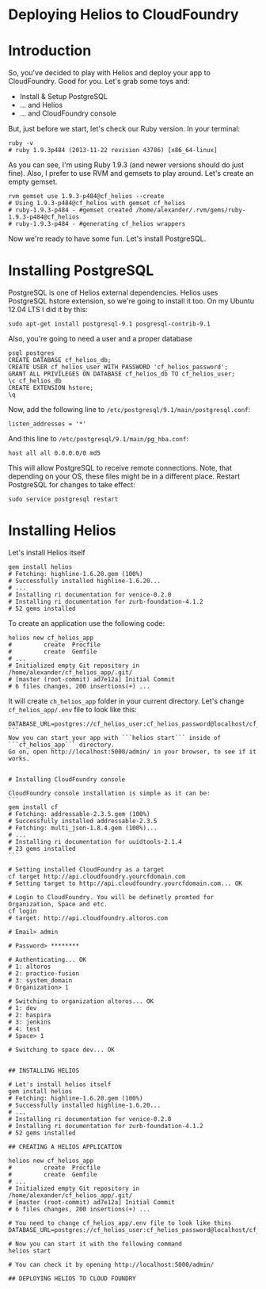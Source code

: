 Deploying Helios to CloudFoundry
=========================

# Introduction

So, you've decided to play with Helios and deploy your app to CloudFoundry. Good for you.
Let's grab some toys and:
*  Install & Setup PostgreSQL
*  ... and Helios
*  ... and CloudFoundry console

But, just before we start, let's check our Ruby version. In your terminal:
```
ruby -v
# ruby 1.9.3p484 (2013-11-22 revision 43786) [x86_64-linux]
```

As you can see, I'm using Ruby 1.9.3 (and newer versions should do just fine). Also, I prefer to use RVM and gemsets to play around.
Let's create an empty gemset.
```
rvm gemset use 1.9.3-p484@cf_helios --create
# Using 1.9.3-p484@cf_helios with gemset cf_helios
# ruby-1.9.3-p484 - #gemset created /home/alexander/.rvm/gems/ruby-1.9.3-p484@cf_helios
# ruby-1.9.3-p484 - #generating cf_helios wrappers
```

Now we're ready to have some fun. Let's install PostgreSQL.

# Installing PostgreSQL
PostgreSQL is one of Helios external dependencies. Helios uses PostgreSQL hstore extension, so we're going to install it too.
On my Ubuntu 12.04 LTS I did it by this:
```
sudo apt-get install postgresql-9.1 posgresql-contrib-9.1
```

Also, you're going to need a user and a proper database
```
psql postgres
CREATE DATABASE cf_helios_db;
CREATE USER cf_helios_user WITH PASSWORD 'cf_helios_password';
GRANT ALL PRIVILEGES ON DATABASE cf_helios_db TO cf_helios_user;
\c cf_helios_db
CREATE EXTENSION hstore;
\q
```
Now, add the following line to ```/etc/postgresql/9.1/main/postgresql.conf```:
```
listen_addresses = '*'
```
And this line to ```/etc/postgresql/9.1/main/pg_hba.conf```:
```
host all all 0.0.0.0/0 md5
```
This will allow PostgreSQL to receive remote connections. Note, that depending on your OS, these files might be in a different place.
Restart PostgreSQL for changes to take effect:
```
sudo service postgresql restart
```

# Installing Helios
Let's install Helios itself
```
gem install helios
# Fetching: highline-1.6.20.gem (100%)
# Successfully installed highline-1.6.20...
# ...
# Installing ri documentation for venice-0.2.0
# Installing ri documentation for zurb-foundation-4.1.2
# 52 gems installed
```
To create an application use the following code:
```
helios new cf_helios_app
#         create  Procfile
#         create  Gemfile
# ...
# Initialized empty Git repository in /home/alexander/cf_helios_app/.git/
# [master (root-commit) ad7e12a] Initial Commit
# 6 files changes, 200 insertions(+) ...
```
It will create ```ch_helios_app``` folder in your current directory.
Let's change ```cf_helios_app/.env``` file to look like this:
````
DATABASE_URL=postgres://cf_helios_user:cf_helios_password@localhost/cf_helios_db
```
Now you can start your app with ```helios start``` inside of ```cf_helios_app``` directory.
Go on, open http://localhost:5000/admin/ in your browser, to see if it works.


# Installing CloudFoundry console

CloudFoundry console installation is simple as it can be:
```
gem install cf
# Fetching: addressable-2.3.5.gem (100%)
# Successfully installed addressable-2.3.5
# Fetching: multi_json-1.8.4.gem (100%)...
# ...
# Installing ri documentation for uuidtools-2.1.4
# 23 gems installed
```

# Setting installed CloudFoundry as a target
cf target http://api.cloudfoundry.yourcfdomain.com
# Setting target to http://api.cloudfoundry.yourcfdomain.com... OK

# Login to CloudFoundry. You will be definetly promted for Organization, Space and etc.
cf login
# target: http://api.cloudfoundry.altoros.com

# Email> admin

# Password> ********

# Authenticating... OK
# 1: altoros
# 2: practice-fusion
# 3: system_domain
# Organization> 1

# Switching to organization altoros... OK
# 1: dev
# 2: haspira
# 3: jenkins
# 4: test
# Space> 1

# Switching to space dev... OK


## INSTALLING HELIOS

# Let's install helios itself
gem install helios
# Fetching: highline-1.6.20.gem (100%)
# Successfully installed highline-1.6.20...
# ...
# Installing ri documentation for venice-0.2.0
# Installing ri documentation for zurb-foundation-4.1.2
# 52 gems installed

## CREATING A HELIOS APPLICATION

helios new cf_helios_app
#         create  Procfile
#         create  Gemfile
# ...
# Initialized empty Git repository in /home/alexander/cf_helios_app/.git/
# [master (root-commit) ad7e12a] Initial Commit
# 6 files changes, 200 insertions(+) ...

# You need to change cf_helios_app/.env file to look like thins
DATABASE_URL=postgres://cf_helios_user:cf_helios_password@localhost/cf_helios_db

# Now you can start it with the following command
helios start

# You can check it by opening http://localhost:5000/admin/

## DEPLOYING HELIOS TO CLOUD FOUNDRY










